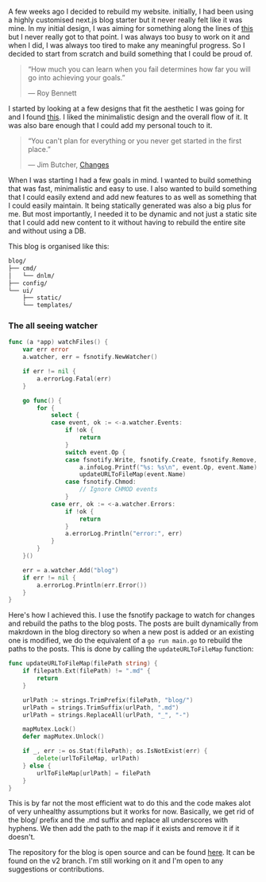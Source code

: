 A few weeks ago I decided to rebuild my website. initially, I had been using a highly customised next.js blog starter but it never really felt like it was mine. In my initial design, I was aiming for something along the lines of [this](https://muan.co) but I never really got to that point. I was always too busy to work on it and when I did, I was always too tired to make any meaningful progress. So I decided to start from scratch and build something that I could be proud of.

> “How much you can learn when you fail determines how far you will go into achieving your goals.”
>
> ― Roy Bennett

I started by looking at a few designs that fit the aesthetic I was going for and I found [this](https://suzenfylke.com/). I liked the minimalistic design and the overall flow of it. It was also bare enough that I could add my personal touch to it.

> “You can't plan for everything or you never get started in the first place.”
>
> ― Jim Butcher, [Changes](https://www.goodreads.com/work/quotes/6778696-changes)

When I was starting I had a few goals in mind. I wanted to build something that was fast, minimalistic and easy to use. I also wanted to build something that I could easily extend and add new features to as well as something that I could easily maintain. It being statically generated was also a big plus for me. But most importantly, I needed it to be dynamic and not just a static site that I could add new content to it without having to rebuild the entire site and without using a DB.

This blog is organised like this:

```sh
blog/
├── cmd/
│   └── dnlm/
├── config/
└── ui/
    ├── static/
    └── templates/
```


### The all seeing watcher

```go
func (a *app) watchFiles() {
	var err error
	a.watcher, err = fsnotify.NewWatcher()

	if err != nil {
		a.errorLog.Fatal(err)
	}

	go func() {
		for {
			select {
			case event, ok := <-a.watcher.Events:
				if !ok {
					return
				}
				switch event.Op {
				case fsnotify.Write, fsnotify.Create, fsnotify.Remove, fsnotify.Rename:
					a.infoLog.Printf("%s: %s\n", event.Op, event.Name)
					updateURLToFileMap(event.Name)
				case fsnotify.Chmod:
					// Ignore CHMOD events
				}
			case err, ok := <-a.watcher.Errors:
				if !ok {
					return
				}
				a.errorLog.Println("error:", err)
			}
		}
	}()

	err = a.watcher.Add("blog")
	if err != nil {
		a.errorLog.Println(err.Error())
	}
}
```
Here's how I achieved this. I use the fsnotify package to watch for changes and rebuild the paths to the blog posts. The posts are built dynamically from makrdown in the blog directory so when a new post is added or an existing one is modified, we do the equivalent of a `go run main.go` to rebuild the paths to the posts. This is done by calling the `updateURLToFileMap` function:

```go
func updateURLToFileMap(filePath string) {
	if filepath.Ext(filePath) != ".md" {
		return
	}

	urlPath := strings.TrimPrefix(filePath, "blog/")
	urlPath = strings.TrimSuffix(urlPath, ".md")
	urlPath = strings.ReplaceAll(urlPath, "_", "-")

	mapMutex.Lock()
	defer mapMutex.Unlock()

	if _, err := os.Stat(filePath); os.IsNotExist(err) {
		delete(urlToFileMap, urlPath)
	} else {
		urlToFileMap[urlPath] = filePath
	}
}
```

This is by far not the most efficient wat to do this and the code makes alot of very unhealthy assumptions but it works for now.
Basically, we get rid of the blog/ prefix and the .md suffix and replace all underscores with hyphens. We then add the path to the map if it exists and remove it if it doesn't.

The repository for the blog is open source and can be found [here](https://github.com/mmatongo/site). It can be found on the v2 branch. I'm still working on it and I'm open to any suggestions or contributions.
